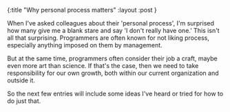 {:title "Why personal process matters"
 :layout :post
}

When I've asked colleagues about their 'personal process', I'm surprised how many give me a blank stare
and say 'I don't really have one.' This isn't all that surprising. Programmers are often known for not
liking process, especially anything imposed on them by management.

But at the same time, programmers often consider their job a craft, maybe even more art than science.
If that's the case, then we need to take responsibility for our own growth, both within our current
organization and outside it.

So the next few entries will include some ideas I've heard or tried for how to do just that.
